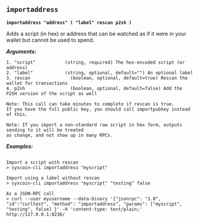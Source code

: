 ## **`importaddress`**

**`importaddress "address" ( "label" rescan p2sh )`**

Adds a script (in hex) or address that can be watched as if it were in your wallet but cannot be used to spend.

***Arguments:***
```
1. "script"           (string, required) The hex-encoded script (or address)
2. "label"            (string, optional, default="") An optional label
3. rescan               (boolean, optional, default=true) Rescan the wallet for transactions
4. p2sh                 (boolean, optional, default=false) Add the P2SH version of the script as well

Note: This call can take minutes to complete if rescan is true.
If you have the full public key, you should call importpubkey instead of this.

Note: If you import a non-standard raw script in hex form, outputs sending to it will be treated
as change, and not show up in many RPCs.

```

***Examples:***
```

Import a script with rescan
> syscoin-cli importaddress "myscript"

Import using a label without rescan
> syscoin-cli importaddress "myscript" "testing" false

As a JSON-RPC call
> curl --user myusername --data-binary '{"jsonrpc": "1.0", "id":"curltest", "method": "importaddress", "params": ["myscript", "testing", false] }' -H 'content-type: text/plain;' http://127.0.0.1:8236/
```

